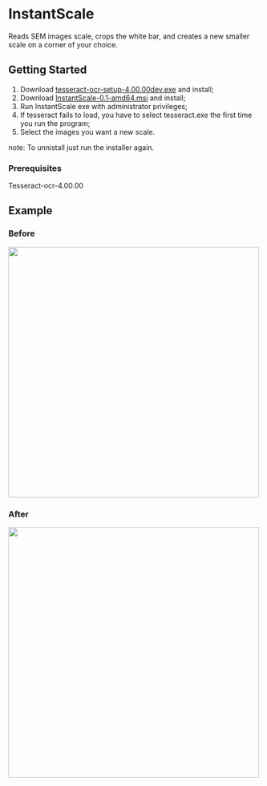 # InstantScale
Reads SEM images scale, crops the white bar, and creates a new smaller scale on a corner of your choice.

## Getting Started

1. Download  <a href="https://github.com/Jrribas/InstantScale/raw/master/dist/tesseract-ocr-setup-4.00.00dev.exe">tesseract-ocr-setup-4.00.00dev.exe</a> and install;
2. Download <a href="https://github.com/Jrribas/InstantScale/raw/master/dist/InstantScale-0.1-amd64.msi">InstantScale-0.1-amd64.msi</a> and install;
3. Run InstantScale exe with administrator privileges;
4. If tesseract fails to load, you have to select tesseract.exe the first time you run the program; 
5. Select the images you want a new scale.

note: To unnistall just run the installer again.

### Prerequisites

Tesseract-ocr-4.00.00

## Example
### Before
<img src="http://i.imgur.com/62LpuB6.png" width="500">

### After
<img src="http://i.imgur.com/NdoLOkH.png" width="500">
